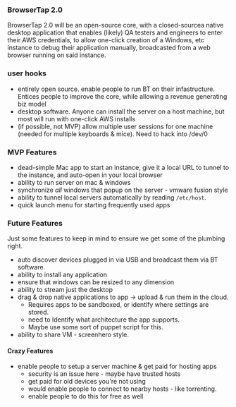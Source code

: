 ### BrowserTap 2.0

BrowserTap 2.0 will be an open-source core, with a closed-sourcea native desktop application that enables (likely) QA testers and engineers to enter their AWS credentials, to allow one-click creation of a Windows, etc instance to debug their application manually, broadcasted from a web browser running on said instance.

### user hooks

- entirely open source. enable people to run BT on their infastructure. Entices people to improve the core, while allowing a revenue generating biz model
- desktop software. Anyone can install the server on a host machine, but most will run with one-click AWS installs
- (if possible, not MVP) allow multiple user sessions for one machine (needed for multiple keyboards & mice). Need to hack into /dev/0

### MVP Features

- dead-simple Mac app to start an instance, give it a local URL to tunnel to the instance, and auto-open in your local browser
- ability to run server on mac & windows
- synchronize *all* windows that popup on the server - vmware fusion style
- ability to tunnel local servers automatically by reading `/etc/host`.
- quick launch menu for starting frequently used apps

### Future Features

Just some features to keep in mind to ensure we get some of the plumbing right.

- auto discover devices plugged in via USB and broadcast them via BT software.
- ability to install any application
- ensure that windows can be resized to any dimension
- ability to stream just the desktop
- drag & drop native applications to app -> upload & run them in the cloud.
  - Requires apps to be sandboxed, or identify where settings are stored.
  - need to Identify what architecture the app supports.
  - Maybe use some sort of puppet script for this.
- ability to share VM - screenhero style.

#### Crazy Features

- enable people to setup a server machine & get paid for hosting apps
  - security is an issue here - maybe have trusted hosts
  - get paid for old devices you're not using
  - would enable people to connect to nearby hosts - like torrenting.
  - enable people to do this for free as well
